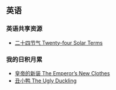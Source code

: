 ## 英语

### 英语共享资源

* [二十四节气 Twenty-four Solar Terms](twenty-four-solar-term)

### 我的日积月累

* [皇帝的新装 The Emperor’s New Clothes](../wjch/en/New-Clothes)
* [丑小鸭 The Ugly Duckling](../wjch/en/the-ugly-duckling)